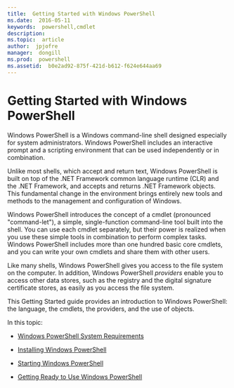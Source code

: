 ```yaml
---
title:  Getting Started with Windows PowerShell
ms.date:  2016-05-11
keywords:  powershell,cmdlet
description:  
ms.topic:  article
author:  jpjofre
manager:  dongill
ms.prod:  powershell
ms.assetid:  b0e2ad92-875f-421d-b612-f624e644aa69
---
```


# Getting Started with Windows PowerShell
Windows PowerShell is a Windows command\-line shell designed especially for system administrators. Windows PowerShell includes an interactive prompt and a scripting environment that can be used independently or in combination.

Unlike most shells, which accept and return text, Windows PowerShell is built on top of the .NET Framework common language runtime (CLR) and the .NET Framework, and accepts and returns .NET Framework objects. This fundamental change in the environment brings entirely new tools and methods to the management and configuration of Windows.

Windows PowerShell introduces the concept of a cmdlet (pronounced "command\-let"), a simple, single\-function command\-line tool built into the shell. You can use each cmdlet separately, but their power is realized when you use these simple tools in combination to perform complex tasks. Windows PowerShell includes more than one hundred basic core cmdlets, and you can write your own cmdlets and share them with other users.

Like many shells, Windows PowerShell gives you access to the file system on the computer. In addition, Windows PowerShell *providers* enable you to access other data stores, such as the registry and the digital signature certificate stores, as easily as you access the file system.

This Getting Started guide provides an introduction to Windows PowerShell: the language, the cmdlets, the providers, and the use of objects.

In this topic:

-   [Windows PowerShell System Requirements](../setup/Windows-PowerShell-System-Requirements.md)

-   [Installing Windows PowerShell](../setup/Installing-Windows-PowerShell.md)

-   [Starting Windows PowerShell](../setup/Starting-Windows-PowerShell.md)

-   [Getting Ready to Use Windows PowerShell](Getting-Ready-to-Use-Windows-PowerShell.md)
